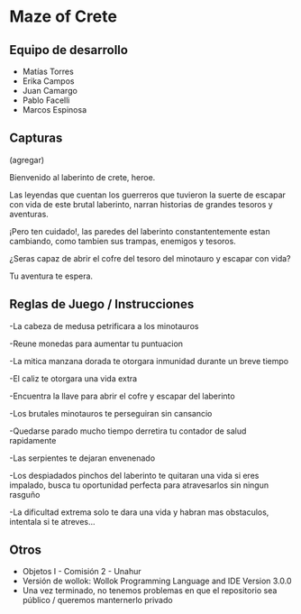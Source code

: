 # Maze of Crete

## Equipo de desarrollo

- Matías Torres
- Erika Campos
- Juan Camargo
- Pablo Facelli
- Marcos Espinosa

## Capturas

(agregar)


Bienvenido al laberinto de crete, heroe.

Las leyendas que cuentan los guerreros que tuvieron la suerte de escapar con vida de este brutal laberinto, narran historias de grandes tesoros y aventuras.

¡Pero ten cuidado!, las paredes del laberinto constantentemente estan cambiando, como tambien sus trampas, enemigos y tesoros.

¿Seras capaz de abrir el cofre del tesoro del minotauro
y escapar con vida?

Tu aventura te espera.

## Reglas de Juego / Instrucciones

-La cabeza de medusa petrificara a los minotauros

-Reune monedas para aumentar tu puntuacion

-La mitica manzana dorada te otorgara inmunidad durante un breve tiempo

-El caliz te otorgara una vida extra

-Encuentra la llave para abrir el cofre y escapar del laberinto

-Los brutales minotauros te perseguiran sin cansancio

-Quedarse parado mucho tiempo derretira tu contador de salud rapidamente

-Las serpientes te dejaran envenenado

-Los despiadados pinchos del laberinto te quitaran una vida si eres impalado, busca tu oportunidad perfecta
para atravesarlos sin ningun rasguño


-La dificultad extrema solo te dara una vida y habran mas obstaculos, intentala si te atreves...

## Otros

- Objetos I - Comisión 2 - Unahur
- Versión de wollok: Wollok Programming Language and IDE Version 3.0.0
- Una vez terminado, no tenemos problemas en que el repositorio sea público / queremos manternerlo privado
